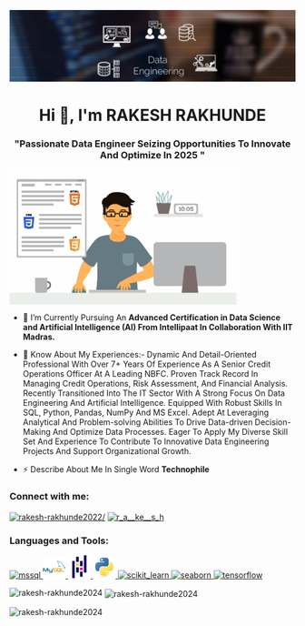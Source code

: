 ![logo](https://github.com/RAKESH-RAKHUNDE2024/RAKESH-RAKHUNDE2024/blob/main/1689446879665.jpg)
<h1 align="center">Hi 👋, I'm RAKESH RAKHUNDE</h1>
<h3 align="center">"Passionate Data Engineer Seizing Opportunities To Innovate And Optimize In 2025 "</h3>

<img align="top" alt="coding" width="400" src="https://github.com/RAKESH-RAKHUNDE2024/RAKESH-RAKHUNDE2024/blob/main/Data%20Engineering%20Role%202.gif"> 

- 🌱 I’m Currently Pursuing An **Advanced Certification in Data Science and Artificial Intelligence (AI) From Intellipaat In Collaboration With IIT Madras.**

- 📄 Know About My Experiences:- Dynamic And Detail-Oriented Professional With Over 7+ Years Of Experience As A Senior Credit Operations Officer At A Leading NBFC. Proven Track Record In Managing Credit Operations, Risk Assessment, And Financial Analysis. Recently Transitioned Into The IT Sector With A Strong Focus On Data Engineering And Artificial Intelligence. Equipped With Robust Skills In SQL, Python, Pandas, NumPy And MS Excel. Adept At Leveraging Analytical And Problem-solving Abilities To Drive Data-driven Decision-Making And Optimize Data Processes. Eager To Apply My Diverse Skill Set And Experience To Contribute To Innovative Data Engineering Projects And Support Organizational Growth.

- ⚡ Describe About Me In Single Word **Technophile**

<h3 align="left">Connect with me:</h3>
<p align="left">
<a href="https://linkedin.com/in/rakesh-rakhunde2022/" target="blank"><img align="center" src="https://raw.githubusercontent.com/rahuldkjain/github-profile-readme-generator/master/src/images/icons/Social/linked-in-alt.svg" alt="rakesh-rakhunde2022/" height="30" width="40" /></a>
<a href="https://instagram.com/r_a__ke__s_h" target="blank"><img align="center" src="https://raw.githubusercontent.com/rahuldkjain/github-profile-readme-generator/master/src/images/icons/Social/instagram.svg" alt="r_a__ke__s_h" height="30" width="40" /></a>
</p>

<h3 align="left">Languages and Tools:</h3>
<p align="left"> <a href="https://www.microsoft.com/en-us/sql-server" target="_blank" rel="noreferrer"> <img src="https://www.svgrepo.com/show/303229/microsoft-sql-server-logo.svg" alt="mssql" width="40" height="40"/> </a> <a href="https://www.mysql.com/" target="_blank" rel="noreferrer"> <img src="https://raw.githubusercontent.com/devicons/devicon/master/icons/mysql/mysql-original-wordmark.svg" alt="mysql" width="40" height="40"/> </a> <a href="https://pandas.pydata.org/" target="_blank" rel="noreferrer"> <img src="https://raw.githubusercontent.com/devicons/devicon/2ae2a900d2f041da66e950e4d48052658d850630/icons/pandas/pandas-original.svg" alt="pandas" width="40" height="40"/> </a> <a href="https://www.python.org" target="_blank" rel="noreferrer"> <img src="https://raw.githubusercontent.com/devicons/devicon/master/icons/python/python-original.svg" alt="python" width="40" height="40"/> </a> <a href="https://scikit-learn.org/" target="_blank" rel="noreferrer"> <img src="https://upload.wikimedia.org/wikipedia/commons/0/05/Scikit_learn_logo_small.svg" alt="scikit_learn" width="40" height="40"/> </a> <a href="https://seaborn.pydata.org/" target="_blank" rel="noreferrer"> <img src="https://seaborn.pydata.org/_images/logo-mark-lightbg.svg" alt="seaborn" width="40" height="40"/> </a> <a href="https://www.tensorflow.org" target="_blank" rel="noreferrer"> <img src="https://www.vectorlogo.zone/logos/tensorflow/tensorflow-icon.svg" alt="tensorflow" width="40" height="40"/> </a> </p>

<p><img align="left" src="https://github-readme-stats.vercel.app/api/top-langs?username=rakesh-rakhunde2024&show_icons=true&locale=en&layout=compact" alt="rakesh-rakhunde2024" /></p>

<p>&nbsp;<img align="center" src="https://github-readme-stats.vercel.app/api?username=rakesh-rakhunde2024&show_icons=true&locale=en" alt="rakesh-rakhunde2024" /></p>

<p><img align="center" src="https://github-readme-streak-stats.herokuapp.com/?user=rakesh-rakhunde2024&" alt="rakesh-rakhunde2024" /></p>
